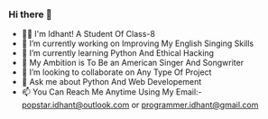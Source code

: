 ### Hi there 👋
 
- 👨‍🎓 I'm Idhant! A Student Of Class-8
- 🔭 I’m currently working on Improving My English Singing Skills
- 🌱 I’m currently learning Python And Ethical Hacking
- 🌅 My Ambition is To Be an American Singer And Songwriter
- 👯 I’m looking to collaborate on Any Type Of Project
- 💬 Ask me about Python And Web Developement
- 📫 You Can Reach Me Anytime Using My Email:- popstar.idhant@outlook.com or programmer.idhant@gmail.com
